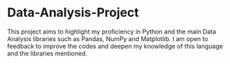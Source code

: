 # Data-Analysis-Project
This project aims to highlight my proficiency in Python and the main Data Analysis libraries such as Pandas, NumPy and Matplotlib. I am open to feedback to improve the codes and deepen my knowledge of this language and the libraries mentioned.
